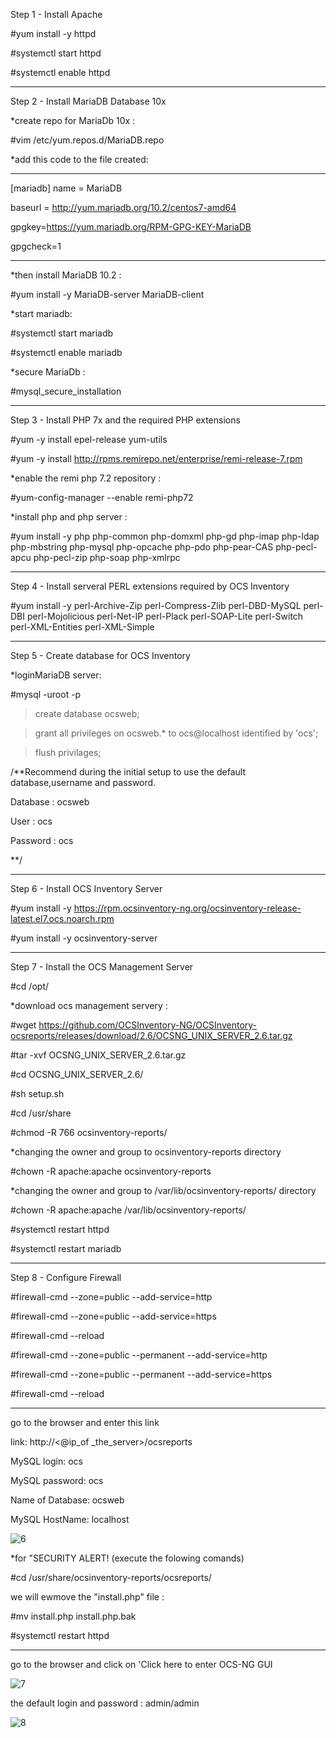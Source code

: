 Step 1 - Install Apache

#yum install -y httpd

#systemctl start httpd

#systemctl enable httpd

-------------------------------------------

Step 2 - Install MariaDB Database 10x

*create repo for MariaDb 10x : 

#vim /etc/yum.repos.d/MariaDB.repo

*add this code to the file created: 

---------------------
[mariadb]
name = MariaDB

baseurl = http://yum.mariadb.org/10.2/centos7-amd64

gpgkey=https://yum.mariadb.org/RPM-GPG-KEY-MariaDB

gpgcheck=1

---------------------

*then install MariaDB 10.2 : 

#yum install -y MariaDB-server MariaDB-client

*start mariadb: 

#systemctl start mariadb 

#systemctl enable mariadb

*secure MariaDb : 

#mysql_secure_installation

-------------------------------------------

Step 3 - Install PHP 7x and the required PHP extensions

#yum -y install epel-release yum-utils

#yum -y install http://rpms.remirepo.net/enterprise/remi-release-7.rpm

*enable the remi php 7.2 repository : 

#yum-config-manager --enable remi-php72

*install php and php server :

#yum install -y php php-common php-domxml php-gd php-imap php-ldap php-mbstring php-mysql php-opcache php-pdo php-pear-CAS php-pecl-apcu php-pecl-zip php-soap php-xmlrpc

-------------------------------------------

Step 4 - Install serveral PERL extensions required by OCS Inventory

#yum install -y perl-Archive-Zip perl-Compress-Zlib perl-DBD-MySQL perl-DBI perl-Mojolicious perl-Net-IP perl-Plack perl-SOAP-Lite perl-Switch perl-XML-Entities perl-XML-Simple

-------------------------------------------

Step 5 - Create database for OCS Inventory

*loginMariaDB server: 

#mysql -uroot -p 

>create database ocsweb;

>grant all privileges on ocsweb.* to ocs@localhost identified by 'ocs';

>flush privilages;

/**Recommend during the initial setup to use the default database,username and password.

Database : ocsweb

User : ocs

Password : ocs

**/

-------------------------------------------

Step 6 - Install OCS Inventory Server

#yum install -y https://rpm.ocsinventory-ng.org/ocsinventory-release-latest.el7.ocs.noarch.rpm

#yum install -y ocsinventory-server

-------------------------------------------

Step 7 - Install the OCS Management Server 

#cd /opt/

*download ocs management servery : 

#wget https://github.com/OCSInventory-NG/OCSInventory-ocsreports/releases/download/2.6/OCSNG_UNIX_SERVER_2.6.tar.gz

#tar -xvf OCSNG_UNIX_SERVER_2.6.tar.gz

#cd OCSNG_UNIX_SERVER_2.6/

#sh setup.sh

#cd /usr/share

#chmod -R 766 ocsinventory-reports/

*changing the owner and group to ocsinventory-reports directory

#chown -R apache:apache ocsinventory-reports

*changing the owner and group to /var/lib/ocsinventory-reports/ directory

#chown -R apache:apache /var/lib/ocsinventory-reports/

#systemctl restart httpd 

#systemctl restart mariadb

-------------------------------------------
Step 8 - Configure Firewall

#firewall-cmd --zone=public --add-service=http 

#firewall-cmd --zone=public --add-service=https

#firewall-cmd --reload

#firewall-cmd --zone=public --permanent --add-service=http

#firewall-cmd --zone=public --permanent --add-service=https

#firewall-cmd --reload

-------------------------------------------
go to the browser and enter this link

link: http://<@ip_of _the_server>/ocsreports

MySQL login: ocs

MySQL password: ocs 

Name of Database: ocsweb

MySQL HostName: localhost

![6](https://user-images.githubusercontent.com/63731183/121808470-8e31a400-cc50-11eb-844a-020f1f0a1614.JPG)

*for "SECURITY ALERT! (execute the folowing comands)

#cd /usr/share/ocsinventory-reports/ocsreports/

we will ewmove the "install.php" file : 

#mv install.php install.php.bak

#systemctl restart httpd

-------------------------------------------
go to the browser and click on 'Click here to enter OCS-NG GUI

![7](https://user-images.githubusercontent.com/63731183/121808562-f41e2b80-cc50-11eb-8752-2edf8358f41b.JPG)

the default login and password : admin/admin 

![8](https://user-images.githubusercontent.com/63731183/121808636-58d98600-cc51-11eb-94d2-7fc668201209.JPG)
